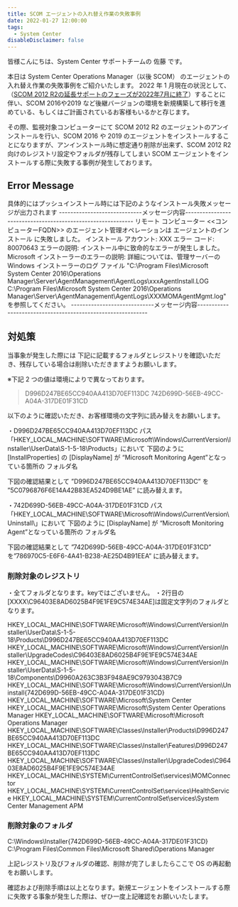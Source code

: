 ```yaml
---
title: SCOM エージェントの入れ替え作業の失敗事例
date: 2022-01-27 12:00:00
tags:
  - System Center
disableDisclaimer: false
---
```


<!-- more -->
皆様こんにちは、System Center サポートチームの 佐藤 です。

本日は System Center Operations Manager（以後 SCOM）  のエージェントの入れ替え作業の失敗事例をご紹介いたします。
2022 年 1 月現在の状況として、（[SCOM 2012 R2の延長サポートのフェーズが2022年7月に終了](https://docs.microsoft.com/ja-jp/lifecycle/products/microsoft-system-center-2012-r2-operations-manager)）することに伴い、SCOM 2016や2019 など後継バージョンの環境を新規構築して移行を進めている、もしくはご計画されているお客様もいるかと存じます。

その際、監視対象コンピューターにて SCOM 2012 R2 のエージェントのアンインストールを行い、SCOM 2016 や 2019 のエージェントをインストールすることになりますが、アンインストール時に想定通り削除が出来ず、SCOM 2012 R2 向けのレジストリ設定やフォルダが残存してしまい SCOM エージェントをインストールする際に失敗する事例が発生しております。

## Error Message
具体的にはプッシュインストール時には下記のようなインストール失敗メッセージが出力されます
-----------------------------メッセージ内容------------------------------------------------------------
リモート コンピューター <<コンピューターFQDN>> のエージェント管理オペレーションは エージェントのインストール に失敗しました。 
インストール アカウント: XXX 
エラー コード: 80070643 
エラーの説明: インストール中に致命的なエラーが発生しました。 
Microsoft インストーラーのエラーの説明: 
詳細については、管理サーバーの Windows インストーラーのログ ファイル "C:\Program Files\Microsoft System Center 2016\Operations Manager\Server\AgentManagement\AgentLogs\xxxAgentInstall.LOG 
C:\Program Files\Microsoft System Center 2016\Operations Manager\Server\AgentManagement\AgentLogs\XXXMOMAgentMgmt.log" を参照してください。 
-----------------------------メッセージ内容------------------------------------------------------------

## 対処策
当事象が発生した際には
下記に記載するフォルダとレジストリを確認いただき、残存している場合は削除いただきますようお願いします。
 
※下記 2 つの値は環境によりで異なっております。
> D996D247BE65CC940AA413D70EF113DC
> 742D699D-56EB-49CC-A04A-317DE01F31CD
 
以下のように確認いただき、お客様環境の文字列に読み替えをお願いします。
 
・D996D247BE65CC940AA413D70EF113DC
パス「HKEY_LOCAL_MACHINE\SOFTWARE\Microsoft\Windows\CurrentVersion\Installer\UserData\S-1-5-18\Products」において
下図のように [InstallProperties] の [DisplayName] が “Microsoft Monitoring Agent”となっている箇所の フォルダ名
 
下図の確認結果として ”D996D247BE65CC940AA413D70EF113DC” を ”5C0796876F6E14A42B83EA524D9BE1AE” に読み替えます。



・742D699D-56EB-49CC-A04A-317DE01F31CD
パス「HKEY_LOCAL_MACHINE\SOFTWARE\Microsoft\Windows\CurrentVersion\Uninstall\」において
下図のように [DisplayName] が “Microsoft Monitoring Agent”となっている箇所の フォルダ名
 
下図の確認結果として ”742D699D-56EB-49CC-A04A-317DE01F31CD” を”786970C5-E6F6-4A41-B238-AE25D4B91EEA” に読み替えます。




### 削除対象のレジストリ
・全てフォルダとなります。keyではございません。
・2行目の[XXXX\C96403E8AD6025B4F9E1FE9C574E34AE]は固定文字列のフォルダとなります。

HKEY_LOCAL_MACHINE\SOFTWARE\Microsoft\Windows\CurrentVersion\Installer\UserData\S-1-5-18\Products\D996D247BE65CC940AA413D70EF113DC
HKEY_LOCAL_MACHINE\SOFTWARE\Microsoft\Windows\CurrentVersion\Installer\UpgradeCodes\C96403E8AD6025B4F9E1FE9C574E34AE
HKEY_LOCAL_MACHINE\SOFTWARE\Microsoft\Windows\CurrentVersion\Installer\UserData\S-1-5-18\Components\D9960A263C3B3F948AE9C9793043B7C9
HKEY_LOCAL_MACHINE\SOFTWARE\Microsoft\Windows\CurrentVersion\Uninstall\{742D699D-56EB-49CC-A04A-317DE01F31CD}
HKEY_LOCAL_MACHINE\SOFTWARE\Microsoft\System Center
HKEY_LOCAL_MACHINE\SOFTWARE\Microsoft\System Center Operations Manager
HKEY_LOCAL_MACHINE\SOFTWARE\Microsoft\Microsoft Operations Manager
HKEY_LOCAL_MACHINE\SOFTWARE\Classes\Installer\Products\D996D247BE65CC940AA413D70EF113DC
HKEY_LOCAL_MACHINE\SOFTWARE\Classes\Installer\Features\D996D247BE65CC940AA413D70EF113DC
HKEY_LOCAL_MACHINE\SOFTWARE\Classes\Installer\UpgradeCodes\C96403E8AD6025B4F9E1FE9C574E34AE
HKEY_LOCAL_MACHINE\SYSTEM\CurrentControlSet\services\MOMConnector
HKEY_LOCAL_MACHINE\SYSTEM\CurrentControlSet\services\HealthService
HKEY_LOCAL_MACHINE\SYSTEM\CurrentControlSet\services\System Center Management APM

###  削除対象のフォルダ
C:\Windows\Installer\{742D699D-56EB-49CC-A04A-317DE01F31CD}
C:\Program Files\Common Files\Microsoft Shared\Operations Manager
 
上記レジストリ及びフォルダの確認、削除が完了しましたらここで OS の再起動をお願いします。


確認および削除手順は以上となります。新規エージェントをインストールする際に失敗する事象が発生した際は、ぜひ一度上記確認をお願いいたします。
